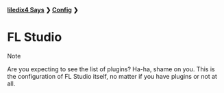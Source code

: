 
**[liledix4 Says](../../README.md) ❯ [Config](Config/index.md) ❯**
# FL Studio

> [!NOTE]
>
> Are you expecting to see the list of plugins? Ha-ha, shame on you. This is the configuration of FL Studio itself, no matter if you have plugins or not at all.

